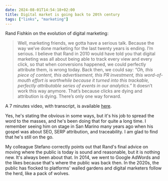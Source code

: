 ```yaml
---
date: 2024-08-01T14:54:18+02:00
title: Digital market is going back to 20th century
tags: ["links", "marketing"]
---
```

Rand Fishkin on the evolution of digital marketing:

> Well, marketing friends, we gotta have a serious talk. Because the way we’ve done marketing for the last twenty years is ending. I’m serious. I believe that Rand in 2010 would have told you that digital marketing was all about being able to track every view and every click, so that when conversions happened, we could perfectly attribute them, is wrong today. Back then, we could say: *“Oh, this piece of content, this advertisement, this PR investment, this word-of-mouth effort is worthwhile because it turned into this trackable, perfectly attributable series of events in our analytics.”* It doesn’t work this way anymore.  That’s because clicks are dying and attribution is dying. There’s only one way forward.

A 7 minutes video, with transcript, is available [here](https://sparktoro.com/blog/attribution-is-dying-clicks-are-dying-marketing-is-going-back-to-the-20th-century/).

Yes, he's stating the obvious in some ways, but it's his job to spread the word to the masses, and he's been doing that for quite a long time. I remember seeing him on stage in San Marino many years ago when his gospel was about SEO, SERP attribution, and traceability. I am glad to find that he's still on the go.

My colleague Stefano correctly points out that Rand's final advice on moving where the public is today is sound and reasonable, but it is nothing new. It's always been about that. In 2014, we went to Google AdWords and the likes because that's where the public was back then. In the 2020s, the public has flocked to platforms' walled gardens and digital marketers follow the herd, like a pack of wolves.